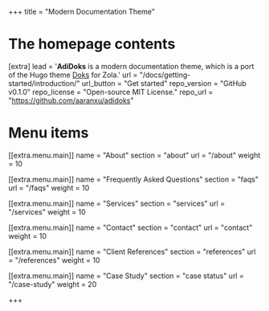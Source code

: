 +++
title = "Modern Documentation Theme"


# The homepage contents
[extra]
lead = '<b>AdiDoks</b> is a modern documentation theme, which is a port of the Hugo theme <a href="https://github.com/h-enk/">Doks</a> for Zola.'
url = "/docs/getting-started/introduction/"
url_button = "Get started"
repo_version = "GitHub v0.1.0"
repo_license = "Open-source MIT License."
repo_url = "https://github.com/aaranxu/adidoks"

# Menu items
[[extra.menu.main]]
name = "About"
section = "about"
url = "/about"
weight = 10

[[extra.menu.main]]
name = "Frequently Asked Questions"
section = "faqs"
url = "/faqs"
weight = 10

[[extra.menu.main]]
name = "Services"
section = "services"
url = "/services"
weight = 10

[[extra.menu.main]]
name = "Contact"
section = "contact"
url = "contact"
weight = 10

[[extra.menu.main]]
name = "Client References"
section = "references"
url = "/references"
weight = 10

[[extra.menu.main]]
name = "Case Study"
section = "case status"
url = "/case-study"
weight = 20
<!-- 
[[extra.list]]
title = "Security aware"
content = 'Get A+ scores on <a href="https://observatory.mozilla.org/analyze/adidoks.org">Mozilla Observatory</a> out of the box. Easily change the default Security Headers to suit your needs.'

[[extra.list]]
title = "Fast by default ⚡️"
content = 'Get 100 scores on <a href="https://googlechrome.github.io/lighthouse/viewer/?gist=7731347bb8ce999eff7428a8e763b637">Google Lighthouse</a> by default. Doks removes unused css, prefetches links, and lazy loads images.'

[[extra.list]]
title = "SEO-ready"
content = "Use sensible defaults for structured data, open graph, and Twitter cards. Or easily change the SEO settings to your liking."

[[extra.list]]
title = "Full text search"
content = "Search your Doks site with FlexSearch. Easily customize index settings and search options to your liking."

[[extra.list]]
title = "Page layouts"
content = "Build pages with a landing page, blog, or documentation layout. Add custom sections and components to suit your needs."

[[extra.list]]
title = "Dark mode"
content = "Switch to a low-light UI with the click of a button. Change colors with variables to match your branding." -->

+++
